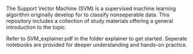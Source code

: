The Support Vector Machine (SVM) is a supervised machine learning algorithm originally develop for to classify nonseperable data. This repository includes a collection of study materials offering a general introduction to the topic.

Refer to SVM_explainer.pdf in the folder explainer to get started. Seperate notebooks are provided for deeper understanding and hands-on practice.